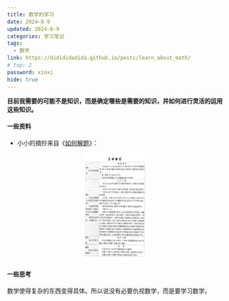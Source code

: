 ```yaml
---
title: 数学的学习
date: 2024-8-9
updated: 2024-8-9
categories: 学习笔记
tags:
  - 数学
link: https://didididadida.github.io/posts/learn_about_math/
# top: 2
password: xinxi
hide: true
---
```

**目前我需要的可能不是知识，而是确定哪些是需要的知识，并如何进行灵活的运用这些知识。**
#### 一些资料
- 小小的摘抄来自《[如何解题](https://didididadida.github.io/posts/how_solve_math.pdf)》：
 <div align=center><img src="./picture/how_to_solve.jpg" describe= "如何解题" width=150 height=250></div>

#### 一些思考
数学使得复杂的东西变得具体。所以说没有必要仇视数学，而是要学习数学。
